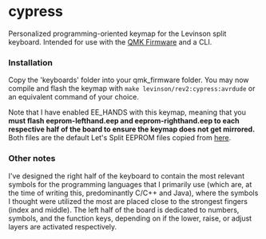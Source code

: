 # cypress
Personalized programming-oriented keymap for the Levinson split keyboard. Intended for use with the [QMK Firmware](https://github.com/qmk/qmk_firmware) and a CLI.

### Installation
Copy the 'keyboards' folder into your qmk_firmware folder. You may now compile and flash the keymap with `make levinson/rev2:cypress:avrdude` or an equivalent command of your choice.

Note that I have enabled EE_HANDS with this keymap, meaning that you **must flash eeprom-lefthand.eep and eeprom-righthand.eep to each respective half of the board to ensure the keymap does not get mirrored.** Both files are the default Let's Split EEPROM files copied from [here](https://github.com/qmk/qmk_firmware/tree/master/keyboards/lets_split). 

### Other notes
I've designed the right half of the keyboard to contain the most relevant symbols for the programming languages that I primarily use (which are, at the time of writing this, predominantly C/C++ and Java), where the symbols I thought were utilized the most are placed close to the strongest fingers (index and middle). The left half of the board is dedicated to numbers, symbols, and the function keys, depending on if the lower, raise, or adjust layers are activated respectively.
